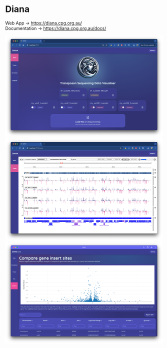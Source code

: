 # Diana

Web App -> https://diana.cpg.org.au/  
Documentation -> https://diana.cpg.org.au/docs/

![](docs/images/data.png)
![](docs/images/tracks.png)
![](docs/images/compare.png)
